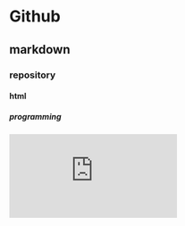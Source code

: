 # Github
## markdown 
### repository 
#### html
##### programming 
###### ![image of flower](https://www.freepik.com/free-photo/closeup-shot-purple-flower_11818270.htm#query=beautiful%20flowers&position=1&from_view=keyword&track=ais)
